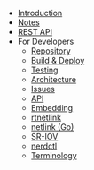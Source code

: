 <!-- markdownlint-disable-next-line MD041 -->
* [Introduction](/) <!-- homepage pitfall, https://github.com/docsifyjs/docsify/issues/1131 -->
* [Notes](notes)
* [REST API](rest-api)
* For Developers
  * [Repository](repo)
  * [Build & Deploy](buildndeploy)
  * [Testing](testing)
  * [Architecture](architecture)
  * [Issues](issues)
  * [API](api)
  * [Embedding](embedding)
  * [rtnetlink](rtnetlink)
  * [netlink (Go)](netlink-go)
  * [SR-IOV](sr-iov)
  * [nerdctl](nerdctl)
  * [Terminology](terminology)
